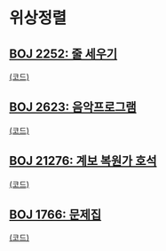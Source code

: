 # 위상정렬

## [BOJ 2252: 줄 세우기](https://www.acmicpc.net/problem/2252)
[(코드)](https://github.com/DJ-archive/Algorithm-DataStructure/blob/main/0minyoung0/algorithm/26_위상정렬/Boj2252.java)

## [BOJ 2623: 음악프로그램](https://www.acmicpc.net/problem/2623)
[(코드)](https://github.com/DJ-archive/Algorithm-DataStructure/blob/main/0minyoung0/algorithm/26_위상정렬/Boj2623.java)

## [BOJ 21276: 계보 복원가 호석](https://www.acmicpc.net/problem/21276)
[(코드)](https://github.com/DJ-archive/Algorithm-DataStructure/blob/main/0minyoung0/algorithm/26_위상정렬/Boj21276.java)

## [BOJ 1766: 문제집](https://www.acmicpc.net/problem/1766)
[(코드)](https://github.com/DJ-archive/Algorithm-DataStructure/blob/main/0minyoung0/algorithm/26_위상정렬/Boj1766.java)